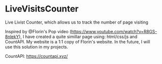 # LiveVisitsCounter
Live Livist Counter, which allows us to track the number of page visiting

Inspired by @Florin's Pop video (https://www.youtube.com/watch?v=R8GS-8nlekY), I have created a quite simillar page using: html/css/js and CountAPI.
My website is a 1:1 copy of Florin's website. In the future, I will use this solution in my projects.

CountAPI:
https://countapi.xyz/
